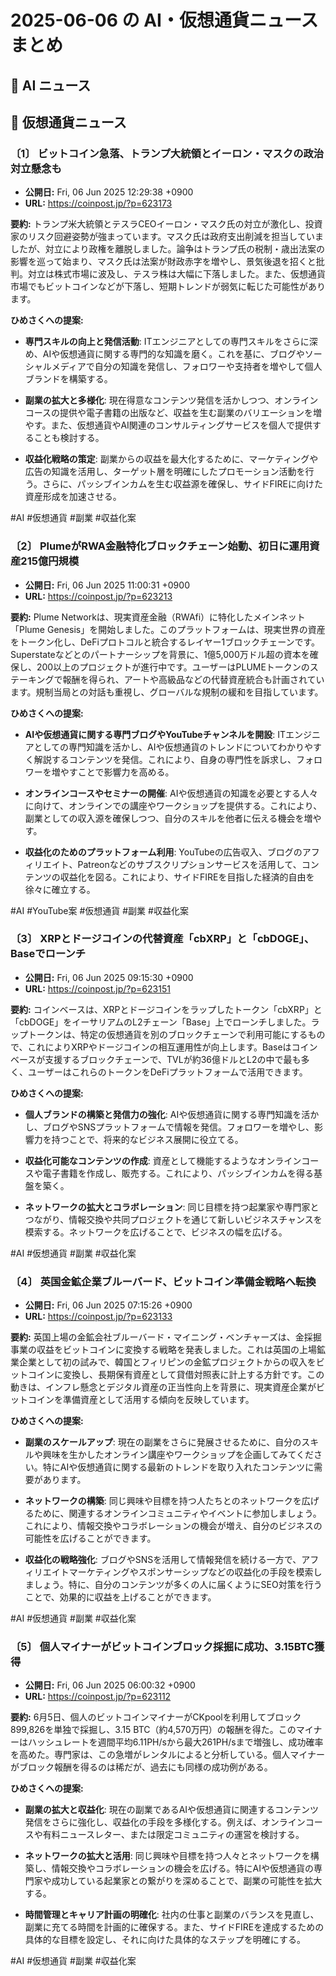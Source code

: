 # 2025-06-06 の AI・仮想通貨ニュースまとめ

## 🔷 AI ニュース

## 🔶 仮想通貨ニュース

### 〔1〕 ビットコイン急落、トランプ大統領とイーロン・マスクの政治対立懸念も
- **公開日:** Fri, 06 Jun 2025 12:29:38 +0900
- **URL:** https://coinpost.jp/?p=623173

**要約:** トランプ米大統領とテスラCEOイーロン・マスク氏の対立が激化し、投資家のリスク回避姿勢が強まっています。マスク氏は政府支出削減を担当していましたが、対立により政権を離脱しました。論争はトランプ氏の税制・歳出法案の影響を巡って始まり、マスク氏は法案が財政赤字を増やし、景気後退を招くと批判。対立は株式市場に波及し、テスラ株は大幅に下落しました。また、仮想通貨市場でもビットコインなどが下落し、短期トレンドが弱気に転じた可能性があります。

**ひめさくへの提案:**
- **専門スキルの向上と発信活動**: ITエンジニアとしての専門スキルをさらに深め、AIや仮想通貨に関する専門的な知識を磨く。これを基に、ブログやソーシャルメディアで自分の知識を発信し、フォロワーや支持者を増やして個人ブランドを構築する。

- **副業の拡大と多様化**: 現在得意なコンテンツ発信を活かしつつ、オンラインコースの提供や電子書籍の出版など、収益を生む副業のバリエーションを増やす。また、仮想通貨やAI関連のコンサルティングサービスを個人で提供することも検討する。

- **収益化戦略の策定**: 副業からの収益を最大化するために、マーケティングや広告の知識を活用し、ターゲット層を明確にしたプロモーション活動を行う。さらに、パッシブインカムを生む収益源を確保し、サイドFIREに向けた資産形成を加速させる。

#AI #仮想通貨 #副業 #収益化案

### 〔2〕 PlumeがRWA金融特化ブロックチェーン始動、初日に運用資産215億円規模
- **公開日:** Fri, 06 Jun 2025 11:00:31 +0900
- **URL:** https://coinpost.jp/?p=623213

**要約:** Plume Networkは、現実資産金融（RWAfi）に特化したメインネット「Plume Genesis」を開始しました。このプラットフォームは、現実世界の資産をトークン化し、DeFiプロトコルと統合するレイヤー1ブロックチェーンです。Superstateなどとのパートナーシップを背景に、1億5,000万ドル超の資本を確保し、200以上のプロジェクトが進行中です。ユーザーはPLUMEトークンのステーキングで報酬を得られ、アートや高級品などの代替資産統合も計画されています。規制当局との対話も重視し、グローバルな規制の緩和を目指しています。

**ひめさくへの提案:**
- **AIや仮想通貨に関する専門ブログやYouTubeチャンネルを開設**: ITエンジニアとしての専門知識を活かし、AIや仮想通貨のトレンドについてわかりやすく解説するコンテンツを発信。これにより、自身の専門性を訴求し、フォロワーを増やすことで影響力を高める。

- **オンラインコースやセミナーの開催**: AIや仮想通貨の知識を必要とする人々に向けて、オンラインでの講座やワークショップを提供する。これにより、副業としての収入源を確保しつつ、自分のスキルを他者に伝える機会を増やす。

- **収益化のためのプラットフォーム利用**: YouTubeの広告収入、ブログのアフィリエイト、Patreonなどのサブスクリプションサービスを活用して、コンテンツの収益化を図る。これにより、サイドFIREを目指した経済的自由を徐々に確立する。

#AI #YouTube案 #仮想通貨 #副業 #収益化案

### 〔3〕 XRPとドージコインの代替資産「cbXRP」と「cbDOGE」、Baseでローンチ
- **公開日:** Fri, 06 Jun 2025 09:15:30 +0900
- **URL:** https://coinpost.jp/?p=623151

**要約:** コインベースは、XRPとドージコインをラップしたトークン「cbXRP」と「cbDOGE」をイーサリアムのL2チェーン「Base」上でローンチしました。ラップトークンは、特定の仮想通貨を別のブロックチェーンで利用可能にするもので、これによりXRPやドージコインの相互運用性が向上します。Baseはコインベースが支援するブロックチェーンで、TVLが約36億ドルとL2の中で最も多く、ユーザーはこれらのトークンをDeFiプラットフォームで活用できます。

**ひめさくへの提案:**
- **個人ブランドの構築と発信力の強化**: AIや仮想通貨に関する専門知識を活かし、ブログやSNSプラットフォームで情報を発信。フォロワーを増やし、影響力を持つことで、将来的なビジネス展開に役立てる。

- **収益化可能なコンテンツの作成**: 資産として機能するようなオンラインコースや電子書籍を作成し、販売する。これにより、パッシブインカムを得る基盤を築く。

- **ネットワークの拡大とコラボレーション**: 同じ目標を持つ起業家や専門家とつながり、情報交換や共同プロジェクトを通じて新しいビジネスチャンスを模索する。ネットワークを広げることで、ビジネスの幅を広げる。

#AI #仮想通貨 #副業 #収益化案

### 〔4〕 英国金鉱企業ブルーバード、ビットコイン準備金戦略へ転換
- **公開日:** Fri, 06 Jun 2025 07:15:26 +0900
- **URL:** https://coinpost.jp/?p=623133

**要約:** 英国上場の金鉱会社ブルーバード・マイニング・ベンチャーズは、金採掘事業の収益をビットコインに変換する戦略を発表しました。これは英国の上場鉱業企業として初の試みで、韓国とフィリピンの金鉱プロジェクトからの収入をビットコインに変換し、長期保有資産として貸借対照表に計上する方針です。この動きは、インフレ懸念とデジタル資産の正当性向上を背景に、現実資産企業がビットコインを準備資産として活用する傾向を反映しています。

**ひめさくへの提案:**
- **副業のスケールアップ**: 現在の副業をさらに発展させるために、自分のスキルや興味を生かしたオンライン講座やワークショップを企画してみてください。特にAIや仮想通貨に関する最新のトレンドを取り入れたコンテンツに需要があります。

- **ネットワークの構築**: 同じ興味や目標を持つ人たちとのネットワークを広げるために、関連するオンラインコミュニティやイベントに参加しましょう。これにより、情報交換やコラボレーションの機会が増え、自分のビジネスの可能性を広げることができます。

- **収益化の戦略強化**: ブログやSNSを活用して情報発信を続ける一方で、アフィリエイトマーケティングやスポンサーシップなどの収益化の手段を模索しましょう。特に、自分のコンテンツが多くの人に届くようにSEO対策を行うことで、効果的に収益を上げることができます。

#AI #仮想通貨 #副業 #収益化案

### 〔5〕 個人マイナーがビットコインブロック採掘に成功、3.15BTC獲得
- **公開日:** Fri, 06 Jun 2025 06:00:32 +0900
- **URL:** https://coinpost.jp/?p=623112

**要約:** 6月5日、個人のビットコインマイナーがCKpoolを利用してブロック899,826を単独で採掘し、3.15 BTC（約4,570万円）の報酬を得た。このマイナーはハッシュレートを週間平均6.11PH/sから最大261PH/sまで増強し、成功確率を高めた。専門家は、この急増がレンタルによると分析している。個人マイナーがブロック報酬を得るのは稀だが、過去にも同様の成功例がある。

**ひめさくへの提案:**
- **副業の拡大と収益化**: 現在の副業であるAIや仮想通貨に関連するコンテンツ発信をさらに強化し、収益化の手段を多様化する。例えば、オンラインコースや有料ニュースレター、または限定コミュニティの運営を検討する。

- **ネットワークの拡大と活用**: 同じ興味や目標を持つ人々とネットワークを構築し、情報交換やコラボレーションの機会を広げる。特にAIや仮想通貨の専門家や成功している起業家との繋がりを深めることで、副業の可能性を拡大する。

- **時間管理とキャリア計画の明確化**: 社内の仕事と副業のバランスを見直し、副業に充てる時間を計画的に確保する。また、サイドFIREを達成するための具体的な目標を設定し、それに向けた具体的なステップを明確にする。

#AI #仮想通貨 #副業 #収益化案
